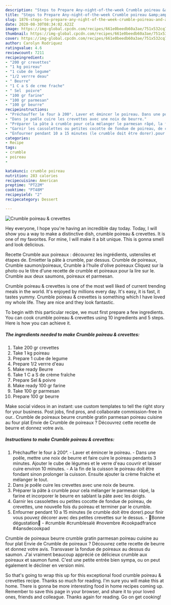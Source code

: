 ```yaml
---
description: "Steps to Prepare Any-night-of-the-week Crumble poireau &amp;amp; crevettes"
title: "Steps to Prepare Any-night-of-the-week Crumble poireau &amp;amp; crevettes"
slug: 1876-steps-to-prepare-any-night-of-the-week-crumble-poireau-and-amp-crevettes
date: 2020-08-30T08:34:02.622Z
image: https://img-global.cpcdn.com/recipes/661e0beedb60a3ae/751x532cq70/crumble-poireau-crevettes-photo-principale-de-la-recette.jpg
thumbnail: https://img-global.cpcdn.com/recipes/661e0beedb60a3ae/751x532cq70/crumble-poireau-crevettes-photo-principale-de-la-recette.jpg
cover: https://img-global.cpcdn.com/recipes/661e0beedb60a3ae/751x532cq70/crumble-poireau-crevettes-photo-principale-de-la-recette.jpg
author: Carolyn Rodriquez
ratingvalue: 4.6
reviewcount: 7211
recipeingredient:
- "200 gr crevettes"
- "1 kg poireau"
- "1 cube de legume"
- "1/2 verrre deau"
- " Beurre"
- "1 C a S de crme frache"
- " Sel  poivre"
- "100 gr farine"
- "100 gr parmesan"
- "100 gr beurre"
recipeinstructions:
- "Préchauffer le four à 200°. Laver et émincer le poireau. Dans une poêle, mettre une noix de beurre et faire cuire le poireau pendants 3 minutes. Ajouter le cube de légumes et le verre d&#39;eau couvrir et laisser cuire environ 10 minutes.  A la fin de la cuisson le poireau doit être fondant sinon prolonger la cuisson. Ensuite ajouter la crème fraîche et mélanger le tout."
- "Dans je poêle cuire les crevettes avec une noix de beurre."
- "Préparer la pâte à crumble pour cela mélanger le parmesan râpé, la farine et incorporer le beurre en sablant la pâte avec les doigts."
- "Garnir les cassolettes ou petites cocotte de fondue de poireau, de crevettes, une nouvelle fois du poireau et terminer par le crumble."
- "Enfourner pendant 10 a 15 minutes (le crumble doit être dorer).pour finir vous pouvez décorer avec des petites crevettes sur le dessus. 🌸Bonne dégustation🌸 #crumble #crumblesalé #novembre #cookpadfrance #4ansdecookpad"
categories:
- Recipe
tags:
- crumble
- poireau
- 

katakunci: crumble poireau  
nutrition: 283 calories
recipecuisine: American
preptime: "PT22M"
cooktime: "PT48M"
recipeyield: "2"
recipecategory: Dessert

---
```



![Crumble poireau &amp; crevettes](https://img-global.cpcdn.com/recipes/661e0beedb60a3ae/751x532cq70/crumble-poireau-crevettes-photo-principale-de-la-recette.jpg)

Hey everyone, I hope you're having an incredible day today. Today, I will show you a way to make a distinctive dish, crumble poireau &amp; crevettes. It is one of my favorites. For mine, I will make it a bit unique. This is gonna smell and look delicious.

Recette Crumble aux poireaux : découvrez les ingrédients, ustensiles et étapes de. Emietter la pâte à crumble, par dessus. Crumble de poireaux, Crumble saumon/poireaux, Crumble à l&#39;huile d&#39;olive poireaux Cliquez sur la photo ou le titre d&#39;une recette de crumble et poireaux pour la lire sur le. Crumble aux deux saumons, poireaux et parmesan.

Crumble poireau &amp; crevettes is one of the most well liked of current trending meals in the world. It's enjoyed by millions every day. It's easy, it is fast, it tastes yummy. Crumble poireau &amp; crevettes is something which I have loved my whole life. They are nice and they look fantastic.


To begin with this particular recipe, we must first prepare a few ingredients. You can cook crumble poireau &amp; crevettes using 10 ingredients and 5 steps. Here is how you can achieve it.

<!--inarticleads1-->

##### The ingredients needed to make Crumble poireau &amp; crevettes:

1. Take 200 gr crevettes
1. Take 1 kg poireau
1. Prepare 1 cube de legume
1. Prepare 1/2 verrre d&#39;eau
1. Make ready  Beurre
1. Take 1 C a S de crème fraîche
1. Prepare  Sel &amp; poivre
1. Make ready 100 gr farine
1. Take 100 gr parmesan
1. Prepare 100 gr beurre


Make social videos in an instant: use custom templates to tell the right story for your business. Post jobs, find pros, and collaborate commission-free in our.. Crumble de poireaux beurre crumble gratin parmesan poireau cuisine au four plat Envie de Crumble de poireaux ? Découvrez cette recette de beurre et donnez votre avis. 

<!--inarticleads2-->

##### Instructions to make Crumble poireau &amp; crevettes:

1. Préchauffer le four à 200°. - Laver et émincer le poireau. - Dans une poêle, mettre une noix de beurre et faire cuire le poireau pendants 3 minutes. Ajouter le cube de légumes et le verre d&#39;eau couvrir et laisser cuire environ 10 minutes.  - A la fin de la cuisson le poireau doit être fondant sinon prolonger la cuisson. Ensuite ajouter la crème fraîche et mélanger le tout.
1. Dans je poêle cuire les crevettes avec une noix de beurre.
1. Préparer la pâte à crumble pour cela mélanger le parmesan râpé, la farine et incorporer le beurre en sablant la pâte avec les doigts.
1. Garnir les cassolettes ou petites cocotte de fondue de poireau, de crevettes, une nouvelle fois du poireau et terminer par le crumble.
1. Enfourner pendant 10 a 15 minutes (le crumble doit être dorer).pour finir vous pouvez décorer avec des petites crevettes sur le dessus. - 🌸Bonne dégustation🌸 - #crumble #crumblesalé #novembre #cookpadfrance #4ansdecookpad


Crumble de poireaux beurre crumble gratin parmesan poireau cuisine au four plat Envie de Crumble de poireaux ? Découvrez cette recette de beurre et donnez votre avis. Transvaser la fondue de poireaux au dessus du saumon. J&#39;ai vraiment beaucoup apprécié ce délicieux crumble aux poireaux et saumon fumé. C&#39;est une petite entrée bien sympa, ou on peut également le décliner en version mini. 

So that's going to wrap this up for this exceptional food crumble poireau &amp; crevettes recipe. Thanks so much for reading. I'm sure you will make this at home. There is gonna be more interesting food in home recipes coming up. Remember to save this page in your browser, and share it to your loved ones, friends and colleague. Thanks again for reading. Go on get cooking!
